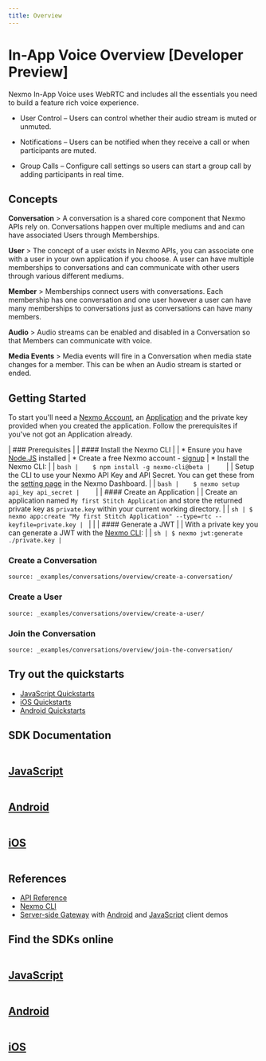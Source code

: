 ```yaml
---
title: Overview
---
```


# In-App Voice Overview [Developer Preview]

Nexmo In-App Voice uses WebRTC and includes all the essentials you need to build a feature rich voice experience.

- User Control – Users can control whether their audio stream is muted or unmuted.

- Notifications  – Users can be notified when they receive a call or when participants are muted.

- Group Calls – Configure call settings so users can start a group call by adding participants in real time.

## Concepts

**Conversation**
    > A conversation is a shared core component that Nexmo APIs rely on. Conversations happen over multiple mediums and and can have associated Users through Memberships.

**User**
    > The concept of a user exists in Nexmo APIs, you can associate one with a user in your own application if you choose. A user can have multiple memberships to conversations and can communicate with other users through various different mediums.

**Member**
    > Memberships connect users with conversations. Each membership has one conversation and one user however a user can have many memberships to conversations just as conversations can have many members.

**Audio**
    > Audio streams can be enabled and disabled in a Conversation so that Members can communicate with voice.

**Media Events**
    > Media events will fire in a Conversation when media state changes for a member. This can be when an Audio stream is started or ended.

## Getting Started

To start you'll need a [Nexmo Account](/account/guides/management#create-and-configure-a-nexmo-account), an [Application](/concepts/guides/applications) and the  private key provided when you created the application. Follow the prerequisites if you've not got an Application already.

| ### Prerequisites
|
| #### Install the Nexmo CLI
|
| * Ensure you have [Node.JS](https://nodejs.org/) installed
| * Create a free Nexmo account - [signup](https://dashboard.nexmo.com)
| * Install the Nexmo CLI:
|
|    ```bash
|    $ npm install -g nexmo-cli@beta
|    ```
|
|    Setup the CLI to use your Nexmo API Key and API Secret. You can get these from the [setting page](https://dashboard.nexmo.com/settings) in the Nexmo Dashboard.
|
|    ```bash
|    $ nexmo setup api_key api_secret
|    ```
|
| #### Create an Application
|
| Create an application named `My first Stitch Application` and store the returned private key as `private.key` within your current working directory.
|
| ```sh
| $ nexmo app:create "My first Stitch Application" --type=rtc --keyfile=private.key
| ```
|
|
| #### Generate a JWT
|
| With a private key you can generate a JWT with the [Nexmo CLI](/tools):
|
| ```sh
| $ nexmo jwt:generate ./private.key
| ```

### Create a Conversation

```tabbed_examples
source: _examples/conversations/overview/create-a-conversation/
```

### Create a User

```tabbed_examples
source: _examples/conversations/overview/create-a-user/
```

### Join the Conversation

```tabbed_examples
source: _examples/conversations/overview/join-the-conversation/
```

## Try out the quickstarts

* [JavaScript Quickstarts](/stitch/in-app-voice/guides/1-enable-audio?platform=javascript)
* [iOS Quickstarts](/stitch/in-app-voice/guides/1-enable-audio?platform=ios)
* [Android Quickstarts](/stitch/in-app-voice/guides/1-enable-audio?platform=android)

## SDK Documentation

<div class="row">
  <div class="columns small-12 medium-4">
    <a href="/stitch/sdk-documentation/javascript" class="card spacious card--image card--javascript">
      <h2>JavaScript</h2>
    </a>
  </div>
  <div class="columns small-12 medium-4">
    <a href="/stitch/sdk-documentation/android" class="card spacious card--image card--android">
      <h2>Android</h2>
    </a>
  </div>
  <div class="columns small-12 medium-4">
    <a href="/stitch/sdk-documentation/ios" class="card spacious card--image card--ios">
      <h2>iOS</h2>
    </a>
  </div>
</div>

## References

* [API Reference](/api/stitch)
* [Nexmo CLI](https://github.com/nexmo/nexmo-cli/tree/beta)
* [Server-side Gateway](https://github.com/Nexmo/messaging-gateway) with [Android](https://github.com/Nexmo/messaging-demo-android) and [JavaScript](https://github.com/Nexmo/messaging-demo-js) client demos

## Find the SDKs online

<div class="row">
  <div class="columns small-12 medium-4">
    <a href="https://www.npmjs.com/package/nexmo-conversation" class="card spacious card--image card--javascript-outline">
      <h2>JavaScript</h2>
    </a>
  </div>
  <div class="columns small-12 medium-4">
    <a href="https://search.maven.org/#search%7Cgav%7C1%7Cg%3A%22com.nexmo%22%20AND%20a%3A%22conversation%22" class="card spacious card--image card--android-outline">
      <h2>Android</h2>
    </a>
  </div>
  <div class="columns small-12 medium-4">
    <a href="https://cocoapods.org/pods/NexmoConversation" class="card spacious card--image card--ios-outline">
      <h2>iOS</h2>
    </a>
  </div>
</div>
